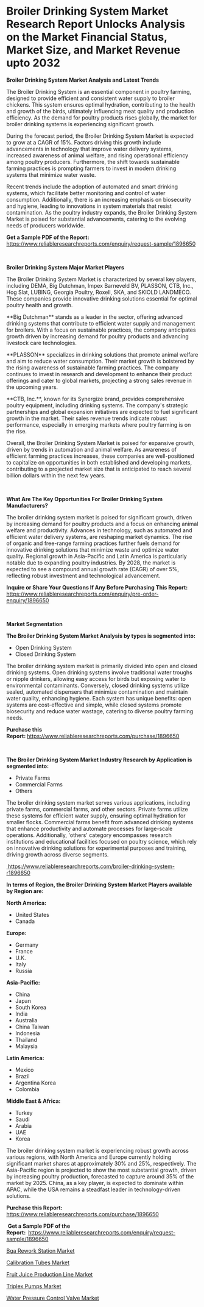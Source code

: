 <p><h1>Broiler Drinking System Market Research Report Unlocks Analysis on the Market Financial Status, Market Size, and Market Revenue upto 2032</h1></p><p><strong>Broiler Drinking System Market Analysis and Latest Trends</strong></p>
<p><p>The Broiler Drinking System is an essential component in poultry farming, designed to provide efficient and consistent water supply to broiler chickens. This system ensures optimal hydration, contributing to the health and growth of the birds, ultimately influencing meat quality and production efficiency. As the demand for poultry products rises globally, the market for broiler drinking systems is experiencing significant growth.</p><p>During the forecast period, the Broiler Drinking System Market is expected to grow at a CAGR of 15%. Factors driving this growth include advancements in technology that improve water delivery systems, increased awareness of animal welfare, and rising operational efficiency among poultry producers. Furthermore, the shift towards sustainable farming practices is prompting farmers to invest in modern drinking systems that minimize water waste.</p><p>Recent trends include the adoption of automated and smart drinking systems, which facilitate better monitoring and control of water consumption. Additionally, there is an increasing emphasis on biosecurity and hygiene, leading to innovations in system materials that resist contamination. As the poultry industry expands, the Broiler Drinking System Market is poised for substantial advancements, catering to the evolving needs of producers worldwide.</p></p>
<p><strong>Get a Sample PDF of the Report:&nbsp;</strong> <a href="https://www.reliableresearchreports.com/enquiry/request-sample/1896650?utm_campaign=41&utm_medium=2&utm_source=Github&utm_content=ia&utm_term=11042025&utm_id=broiler-drinking-system">https://www.reliableresearchreports.com/enquiry/request-sample/1896650</a></p>
<p>&nbsp;</p>
<p><strong>Broiler Drinking System Major Market Players</strong></p>
<p><p>The Broiler Drinking System Market is characterized by several key players, including DEMA, Big Dutchman, Impex Barneveld BV, PLASSON, CTB, Inc., Hog Slat, LUBING, Georgia Poultry, Roxell, SKA, and SKIOLD LANDMECO. These companies provide innovative drinking solutions essential for optimal poultry health and growth.</p><p>**Big Dutchman** stands as a leader in the sector, offering advanced drinking systems that contribute to efficient water supply and management for broilers. With a focus on sustainable practices, the company anticipates growth driven by increasing demand for poultry products and advancing livestock care technologies.</p><p>**PLASSON** specializes in drinking solutions that promote animal welfare and aim to reduce water consumption. Their market growth is bolstered by the rising awareness of sustainable farming practices. The company continues to invest in research and development to enhance their product offerings and cater to global markets, projecting a strong sales revenue in the upcoming years.</p><p>**CTB, Inc.**, known for its Synergize brand, provides comprehensive poultry equipment, including drinking systems. The company's strategic partnerships and global expansion initiatives are expected to fuel significant growth in the market. Their sales revenue trends indicate robust performance, especially in emerging markets where poultry farming is on the rise.</p><p>Overall, the Broiler Drinking System Market is poised for expansive growth, driven by trends in automation and animal welfare. As awareness of efficient farming practices increases, these companies are well-positioned to capitalize on opportunities in both established and developing markets, contributing to a projected market size that is anticipated to reach several billion dollars within the next few years.</p></p>
<p>&nbsp;</p>
<p><strong>What Are The Key Opportunities For Broiler Drinking System Manufacturers?</strong></p>
<p><p>The broiler drinking system market is poised for significant growth, driven by increasing demand for poultry products and a focus on enhancing animal welfare and productivity. Advances in technology, such as automated and efficient water delivery systems, are reshaping market dynamics. The rise of organic and free-range farming practices further fuels demand for innovative drinking solutions that minimize waste and optimize water quality. Regional growth in Asia-Pacific and Latin America is particularly notable due to expanding poultry industries. By 2028, the market is expected to see a compound annual growth rate (CAGR) of over 5%, reflecting robust investment and technological advancement.</p></p>
<p><strong>Inquire or Share Your Questions If Any Before Purchasing This Report:</strong> <a href="https://www.reliableresearchreports.com/enquiry/pre-order-enquiry/1896650?utm_campaign=41&utm_medium=2&utm_source=Github&utm_content=ia&utm_term=11042025&utm_id=broiler-drinking-system">https://www.reliableresearchreports.com/enquiry/pre-order-enquiry/1896650</a></p>
<p>&nbsp;</p>
<p><strong>Market Segmentation</strong></p>
<p><strong>The Broiler Drinking System Market Analysis by types is segmented into:</strong></p>
<p><ul><li>Open Drinking System</li><li>Closed Drinking System</li></ul></p>
<p><p>The broiler drinking system market is primarily divided into open and closed drinking systems. Open drinking systems involve traditional water troughs or nipple drinkers, allowing easy access for birds but exposing water to environmental contaminants. Conversely, closed drinking systems utilize sealed, automated dispensers that minimize contamination and maintain water quality, enhancing hygiene. Each system has unique benefits: open systems are cost-effective and simple, while closed systems promote biosecurity and reduce water wastage, catering to diverse poultry farming needs.</p></p>
<p><strong>Purchase this Report:&nbsp;</strong><a href="https://www.reliableresearchreports.com/purchase/1896650?utm_campaign=41&utm_medium=2&utm_source=Github&utm_content=ia&utm_term=11042025&utm_id=broiler-drinking-system">https://www.reliableresearchreports.com/purchase/1896650</a></p>
<p>&nbsp;</p>
<p><strong>The Broiler Drinking System Market Industry Research by Application is segmented into:</strong></p>
<p><ul><li>Private Farms</li><li>Commercial Farms</li><li>Others</li></ul></p>
<p><p>The broiler drinking system market serves various applications, including private farms, commercial farms, and other sectors. Private farms utilize these systems for efficient water supply, ensuring optimal hydration for smaller flocks. Commercial farms benefit from advanced drinking systems that enhance productivity and automate processes for large-scale operations. Additionally, 'others' category encompasses research institutions and educational facilities focused on poultry science, which rely on innovative drinking solutions for experimental purposes and training, driving growth across diverse segments.</p></p>
<p><a href="https://www.reliableresearchreports.com/broiler-drinking-system-r1896650?utm_campaign=41&utm_medium=2&utm_source=Github&utm_content=ia&utm_term=11042025&utm_id=broiler-drinking-system">&nbsp;https://www.reliableresearchreports.com/broiler-drinking-system-r1896650</a></p>
<p><strong>In terms of Region, the Broiler Drinking System Market Players available by Region are:</strong></p>
<p>
    <p> <strong> North America: </strong>
        <ul>
            <li>United States</li>
            <li>Canada</li>
        </ul>
        </p> 
    <p> <strong> Europe: </strong>
        <ul>
            <li>Germany</li>
            <li>France</li>
            <li>U.K.</li>
            <li>Italy</li>
            <li>Russia</li>
        </ul>
        </p> 
    <p> <strong> Asia-Pacific: </strong>
        <ul>
            <li>China</li>
            <li>Japan</li>
            <li>South Korea</li>
            <li>India</li>
            <li>Australia</li>
            <li>China Taiwan</li>
            <li>Indonesia</li>
            <li>Thailand</li>
            <li>Malaysia</li>
        </ul>
        </p> 
    <p> <strong> Latin America: </strong>
        <ul>
            <li>Mexico</li>
            <li>Brazil</li>
            <li>Argentina Korea</li>
            <li>Colombia</li>
        </ul>
        </p> 
    <p> <strong> Middle East & Africa: </strong>
        <ul>
            <li>Turkey</li>
            <li>Saudi</li>
            <li>Arabia</li>
            <li>UAE</li>
            <li>Korea</li>
        </ul>
    </p>
    </p>
<p><p>The broiler drinking system market is experiencing robust growth across various regions, with North America and Europe currently holding significant market shares at approximately 30% and 25%, respectively. The Asia-Pacific region is projected to show the most substantial growth, driven by increasing poultry production, forecasted to capture around 35% of the market by 2025. China, as a key player, is expected to dominate within APAC, while the USA remains a steadfast leader in technology-driven solutions.</p></p>
<p><strong>Purchase this Report: </strong><a href="https://www.reliableresearchreports.com/purchase/1896650?utm_campaign=41&utm_medium=2&utm_source=Github&utm_content=ia&utm_term=11042025&utm_id=broiler-drinking-system">https://www.reliableresearchreports.com/purchase/1896650</a></p>
<p>&nbsp;<strong>Get a Sample PDF of the Report:&nbsp;&nbsp;</strong><a href="https://www.reliableresearchreports.com/enquiry/request-sample/1896650?utm_campaign=41&utm_medium=2&utm_source=Github&utm_content=ia&utm_term=11042025&utm_id=broiler-drinking-system">https://www.reliableresearchreports.com/enquiry/request-sample/1896650</a></p>
<p><strong></strong></p>
<p><p><a href="https://github.com/nkomdaumis16/Market-Research-Report-List-1/blob/main/bga-rework-station-market.md?utm_campaign=41&utm_medium=2&utm_source=Github&utm_content=ia&utm_term=11042025&utm_id=broiler-drinking-system">Bga Rework Station Market</a></p><p><a href="https://github.com/kumusdadlas/Market-Research-Report-List-1/blob/main/calibration-tubes-market.md?utm_campaign=41&utm_medium=2&utm_source=Github&utm_content=ia&utm_term=11042025&utm_id=broiler-drinking-system">Calibration Tubes Market</a></p><p><a href="https://github.com/welfmimon/Market-Research-Report-List-1/blob/main/fruit-juice-production-line-market.md?utm_campaign=41&utm_medium=2&utm_source=Github&utm_content=ia&utm_term=11042025&utm_id=broiler-drinking-system">Fruit Juice Production Line Market</a></p><p><a href="https://github.com/amramcocosxa/Market-Research-Report-List-1/blob/main/triplex-pumps-market.md?utm_campaign=41&utm_medium=2&utm_source=Github&utm_content=ia&utm_term=11042025&utm_id=broiler-drinking-system">Triplex Pumps Market</a></p><p><a href="https://github.com/ioniafidian4/Market-Research-Report-List-1/blob/main/water-pressure-control-valve-market.md?utm_campaign=41&utm_medium=2&utm_source=Github&utm_content=ia&utm_term=11042025&utm_id=broiler-drinking-system">Water Pressure Control Valve Market</a></p></p>